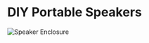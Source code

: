 # DIY Portable Speakers

![Speaker Enclosure](https://github.com/Nanich87/mini-speaker-enclosure/blob/main/speaker-enclosure.png "Speaker Enclosure")
